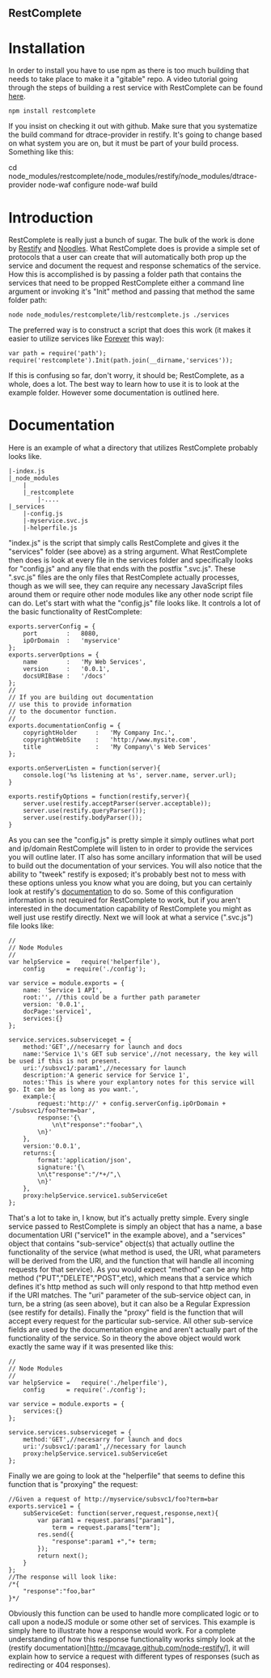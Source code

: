 RestComplete
------------
Installation
============
In order to install you have to use npm as there is too much building that needs to take place to make it a "gitable" repo. A video tutorial going through the steps of building a rest service with RestComplete can be found [here](https://vimeo.com/52297886).
	
	npm install restcomplete
	
If you insist on checking it out with github. Make sure that you systematize the build command for dtrace-provider in restify. It's going to change based on what system you are on, but it must be part of your build process. Something like this:

   cd node_modules/restcomplete/node_modules/restify/node_modules/dtrace-provider
   node-waf configure
   node-waf build


Introduction
============
RestComplete is really just a bunch of sugar. The bulk of the work is done by [Restify](https://github.com/mcavage/node-restify) and [Noodles](https://github.com/nathanjsweet/Noodles). What RestComplete does is provide a simple set of protocols that a user can create that will automatically both prop up the service and document the request and response schematics of the service. How this is accomplished is by passing a folder path that contains the services that need to be propped RestComplete either a command line argument or invoking it's "Init" method and passing that method the same folder path:
	
	node node_modules/restcomplete/lib/restcomplete.js ./services
	
The preferred way is to construct a script that does this work (it makes it easier to utilize services like [Forever](https://github.com/nodejitsu/forever) this way):
	
	var path = require('path');
	require('restcomplete').Init(path.join(__dirname,'services'));
	
If this is confusing so far, don't worry, it should be; RestComplete, as a whole, does a lot. The best way to learn how to use it is to look at the example folder. However some documentation is outlined here.

Documentation
=============
Here is an example of what a directory that utilizes RestComplete probably looks like.
	
	|-index.js
	|_node_modules
		|
		|_restcomplete
			|-....
	|_services
		|-config.js
		|-myservice.svc.js
		|-helperfile.js
	
"index.js" is the script that simply calls RestComplete and gives it the "services" folder (see above) as a string argument. What RestComplete then does is look at every file in the services folder and specifically looks for "config.js" and any file that ends with the postfix ".svc.js". These ".svc.js" files are the only files that RestComplete actually processes, though as we will see, they can require any necessary JavaScript files around them or require other node modules like any other node script file can do. Let's start with what the "config.js" file looks like. It controls a lot of the basic functionality of RestComplete:
	
	exports.serverConfig = {
		port		:	8080,
		ipOrDomain	:	'myservice'
	};
	exports.serverOptions = {
		name		:	'My Web Services',
		version		:	'0.0.1',
		docsURIBase	:	'/docs'
	};
	//
	// If you are building out documentation
	// use this to provide information
	// to the documentor function.
	//
	exports.documentationConfig = {
		copyrightHolder		:	'My Company Inc.',
		copyrightWebSite	:	'http://www.mysite.com',
		title				:	'My Company\'s Web Services'
	};

	exports.onServerListen = function(server){
		console.log('%s listening at %s', server.name, server.url);
	}

	exports.restifyOptions = function(restify,server){
		server.use(restify.acceptParser(server.acceptable));
		server.use(restify.queryParser());
		server.use(restify.bodyParser());
	}
	
As you can see the "config.js" is pretty simple it simply outlines what port and ip/domain RestComplete will listen to in order to provide the services you will outline later. IT also has some ancillary information that will be used to build out the documentation of your services. You will also notice that the ability to "tweek" restify is exposed; it's probably best not to mess with these options unless you know what you are doing, but you can certainly look at restify's [documentation](http://mcavage.github.com/node-restify/) to do so. Some of this configuration information is not required for RestComplete to work, but if you aren't interested in the documentation capability of RestComplete you might as well just use restify directly. Next we will look at what a service (".svc.js") file looks like:
	
	//
	// Node Modules
	//
	var helpService	=	require('helperfile'),
		config 		= require('./config');

	var service = module.exports = {
		name: 'Service 1 API',
		root:'', //this could be a further path parameter 
		version: '0.0.1',
		docPage:'service1',
		services:{}
	};

	service.services.subserviceget = {
		method:'GET',//necesarry for launch and docs
		name:'Service 1\'s GET sub service',//not necessary, the key will be used if this is not present.
		uri:'/subsvc1/:param1',//necessary for launch
		description:'A generic service for Service 1',
		notes:'This is where your explantory notes for this service will go. It can be as long as you want.',
		example:{
			request:'http://' + config.serverConfig.ipOrDomain + '/subsvc1/foo?term=bar',
			response:'{\
				\n\t"response":"foobar",\
			\n}'
		},
		version:'0.0.1',
		returns:{
			format:'application/json',
			signature:'{\
			\n\t"response":"/*+/",\
			\n}'
		},
		proxy:helpService.service1.subServiceGet
	};
	
That's a lot to take in, I know, but it's actually pretty simple. Every single service passed to RestComplete is simply an object that has a name, a base documentation URI ("service1" in the example above), and a "services" object that contains "sub-service" object(s) that actually outline the functionality of the service (what method is used, the URI, what parameters will be derived from the URI, and the function that will handle all incoming requests for that service). As you would expect "method" can be any http method ("PUT","DELETE","POST",etc), which means that a service which defines it's http method as such will only respond to that http method even if the URI matches. The "uri" parameter of the sub-service object can, in turn, be a string (as seen above), but it can also be a Regular Expression (see restify for details). Finally the "proxy" field is the function that will accept every request for the particular sub-service. All other sub-service fields are used by the documentation engine and aren't actually part of the functionality of the service. So in theory the above object would work exactly the same way if it was presented like this:
	
	//
	// Node Modules
	//
	var helpService	=	require('./helperfile'),
		config 		= require('./config');

	var service = module.exports = {
		services:{}
	};

	service.services.subserviceget = {
		method:'GET',//necesarry for launch and docs
		uri:'/subsvc1/:param1',//necessary for launch
		proxy:helpService.service1.subServiceGet
	};
	
Finally we are going to look at the "helperfile" that seems to define this function that is "proxying" the request:
	
	//Given a request of http://myservice/subsvc1/foo?term=bar
	exports.service1 = {
		subServiceGet: function(server,request,response,next){
			var param1 = request.params["param1"],
				term = request.params["term"];
			res.send({
				"response":param1 +","+ term;
			});
			return next();
		}
	};
	//The response will look like:
	/*{
		"response":"foo,bar"
	}*/
	
Obviously this function can be used to handle more complicated logic or to call upon a nodeJS module or some other set of services. This example is simply here to illustrate how a response would work. For a complete understanding of how this response functionality works simply look at the (restify documentation)[http://mcavage.github.com/node-restify/], it will explain how to service a request with different types of responses (such as redirecting or 404 responses).
